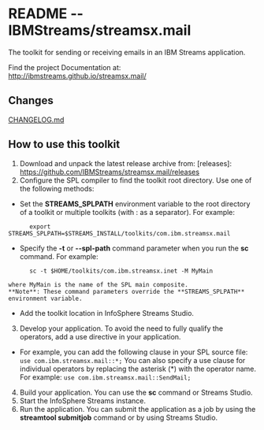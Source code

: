 # README --  IBMStreams/streamsx.mail

The toolkit for sending or receiving emails in an IBM Streams application.

Find the project Documentation at: http://ibmstreams.github.io/streamsx.mail/

## Changes
[CHANGELOG.md](com.ibm.streamsx.mail/CHANGELOG.md)

## How to use this toolkit

1. Download and unpack the latest release archive from: [releases]: https://github.com/IBMStreams/streamsx.mail/releases 
2. Configure the SPL compiler to find the toolkit root directory. Use one of the following methods:
  * Set the **STREAMS_SPLPATH** environment variable to the root directory of a toolkit
    or multiple toolkits (with : as a separator).  For example:
```
      export STREAMS_SPLPATH=$STREAMS_INSTALL/toolkits/com.ibm.streamsx.mail
```
  * Specify the **-t** or **--spl-path** command parameter when you run the **sc** command. For example:
```
      sc -t $HOME/toolkits/com.ibm.streamsx.inet -M MyMain
```
    where MyMain is the name of the SPL main composite.
    **Note**: These command parameters override the **STREAMS_SPLPATH** environment variable.
  * Add the toolkit location in InfoSphere Streams Studio.
3. Develop your application. To avoid the need to fully qualify the operators, add a use directive in your application.
  * For example, you can add the following clause in your SPL source file:
      `use com.ibm.streamsx.mail::*;`
    You can also specify a use clause for individual operators by replacing the asterisk (\*) with the operator name. For example:
      `use com.ibm.streamsx.mail::SendMail;`
4. Build your application.  You can use the **sc** command or Streams Studio.  
5. Start the InfoSphere Streams instance.
6. Run the application. You can submit the application as a job by using the **streamtool submitjob** command or by using Streams Studio.

